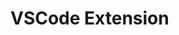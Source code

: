 # VSCode Extension

<!-- @include: @/parts/work-in-progress.md -->

<!-- @include: @/parts/packages/vscode/description.md -->

<!-- @include: @/parts/reference.md -->
